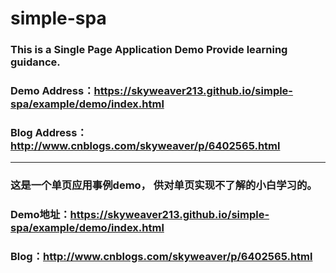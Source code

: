 # simple-spa

### This is a Single Page Application Demo Provide learning guidance.
### Demo Address：https://skyweaver213.github.io/simple-spa/example/demo/index.html<br/>
### Blog Address：http://www.cnblogs.com/skyweaver/p/6402565.html

---------------

### 这是一个单页应用事例demo， 供对单页实现不了解的小白学习的。

### Demo地址：https://skyweaver213.github.io/simple-spa/example/demo/index.html<br/>
### Blog：http://www.cnblogs.com/skyweaver/p/6402565.html
